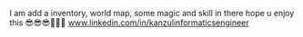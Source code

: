 I am add a inventory, world map, some magic and skill in there
hope u enjoy this 😎😎😎🥰🥰🥰
www.linkedin.com/in/kanzulinformaticsengineer
